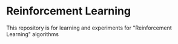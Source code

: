 # Reinforcement Learning
This repository is for learning and experiments for "Reinforcement Learning" algorithms
